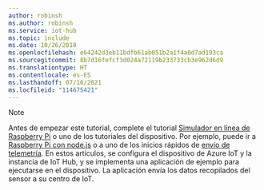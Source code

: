 ```yaml
---
author: robinsh
ms.author: robinsh
ms.service: iot-hub
ms.topic: include
ms.date: 10/26/2018
ms.openlocfilehash: e64242d3eb11bdfb61ab051b2a1f4a0d7ad193ca
ms.sourcegitcommit: 8b7d16fefcf3d024a72119b233733cb3e962d6d9
ms.translationtype: HT
ms.contentlocale: es-ES
ms.lasthandoff: 07/16/2021
ms.locfileid: "114675421"
---
```

> [!NOTE]
> Antes de empezar este tutorial, complete el tutorial [Simulador en línea de Raspberry Pi](../articles/iot-hub/iot-hub-raspberry-pi-web-simulator-get-started.md) o uno de los tutoriales del dispositivo. Por ejemplo, puede ir a [Raspberry Pi con node.js](../articles/iot-hub/iot-hub-raspberry-pi-kit-node-get-started.md) o a uno de los inicios rápidos de [envío de telemetría](../articles/iot-develop/quickstart-send-telemetry-iot-hub.md?pivots=programming-language-csharp). En estos artículos, se configura el dispositivo de Azure IoT y la instancia de IoT Hub, y se implementa una aplicación de ejemplo para ejecutarse en el dispositivo. La aplicación envía los datos recopilados del sensor a su centro de IoT.